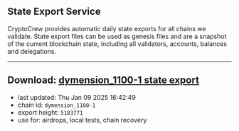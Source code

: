 ## State Export Service
CryptoCrew provides automatic daily state exports for all chains we validate. State export files can be used as genesis files and are a snapshot of the current blockchain state, including all validators, accounts, balances and delegations.

---
**Download: [dymension_1100-1 state export](https://dl-eu2.ccvalidators.com/SERVICE/dymension/dymension_1100-1_export_5183771.json)**
---

- last updated: Thu Jan 09 2025 16:42:49
- chain id: `dymension_1100-1`
- export height: `5183771`
- use for: airdrops, local tests, chain recovery
